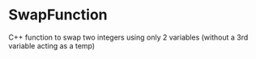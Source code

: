 # SwapFunction
C++ function to swap two integers using only 2 variables (without a 3rd variable acting as a temp)
